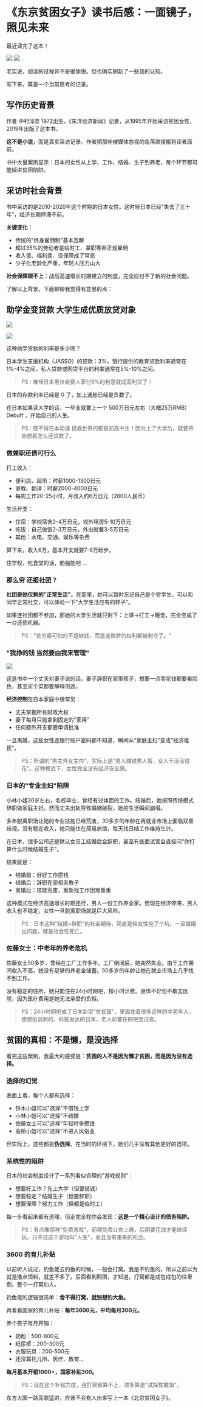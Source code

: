 # 《东京贫困女子》读书后感：一面镜子，照见未来

最近读完了这本！

![](https://fastly.jsdelivr.net/gh/bucketio/img9@main/2025/08/05/1754402228056-f4133eaa-2b18-4c8b-b9c1-af0e670e4e88.png)
![](https://fastly.jsdelivr.net/gh/bucketio/img1@main/2025/08/05/1754402242892-a64312d9-12dd-499c-86be-6eead4599bce.png)

老实说，阅读的过程并不是很愉悦。但也确实刷新了一些我的认知。

写下来，算是一个当前思考的记录。

## 写作历史背景

作者 中村淳彦 1972出生，《东洋经济新闻》记者，从1995年开始采访贫困女性，2019年出版了这本书。

**这不是小说**，而是真实采访记录。作者把那些被媒体忽视的角落直接搬到读者面前。

书中大量案例显示：日本的女性从上学、工作、结婚、生子到养老，每个环节都可能掉进贫困陷阱。

## 采访时社会背景

书中采访的是2010-2020年这个时期的日本女性。这时候日本已经"失去了三十年"，经济长期停滞不前。

**关键变化**：
- 传统的"终身雇佣制"基本瓦解
- 超过35%的劳动者是临时工、兼职等非正规雇佣  
- 收入低、福利差、没保障成了常态
- 少子化老龄化严重，年轻人压力山大

**社会保障跟不上**：战后高速增长时期建立的制度，完全应付不了新的社会问题。

了解以上背景，下面聊聊我觉得有意思的点：

## 助学金变贷款 大学生成优质放贷对象

![](https://fastly.jsdelivr.net/gh/bucketio/img18@main/2025/08/05/1754402069770-f82af741-80d3-4b26-b82d-d808e464484a.png)

![](https://fastly.jsdelivr.net/gh/bucketio/img14@main/2025/08/05/1754405141464-8480f29a-bb33-4f72-a434-9691e02945d2.png)

这种助学贷款的利率是多少呢？

日本学生支援机构（JASSO）的贷款：3%，银行提供的教育贷款利率通常在1%-4%之间，私人贷款或网贷平台的利率通常在5%-10%之间。

> PS : 难怪日本黑社会要人家付6%的利息就成高利贷了！

日本的存款利率已经是 0 了，加上通胀已经是负数了。

在日本如果读大学的话，一毕业就要上一个 500万日元左右（大概25万RMB）Debuff ，开始自己的人生。

> PS : 怪不得日本动漫 拯救世界的都是初高中生！因为上了大学后，就要开始想着怎么还贷款了。

### 做兼职还债可行么

打工收入：
- 便利店、超市：时薪1000-1300日元
- 家教、翻译：时薪2000-4000日元  
- 每周工作20-25小时，月收入约6万日元（2800人民币）

生活开支：
- 住宿：学校宿舍2-4万日元，校外租房5-10万日元
- 吃饭：自己做饭2-3万日元，外出就餐3-5万日元
- 其他：水电、交通、娱乐等杂费

算下来，收入6万，基本开支就要7-8万起步。

住学校、吃食堂的话，勉强能吧 ...

### 那么穷 还报社团？

**社团是她仅剩的"正常生活"**。在那里，她可以暂时忘记自己是个穷学生，可以和同学正常社交，可以体验一下"大学生活应有的样子"。

如果连社团都不参加，那她的大学生活就只剩下：上课→打工→睡觉，完全变成了一台还债机器。

> PS："贫穷最可怕的不是缺钱，而是连做梦的权利都被剥夺了。"

### "我挣的钱 当然要由我来管理"

![](https://fastly.jsdelivr.net/gh/bucketio/img13@main/2025/08/05/1754408293978-d49fde17-e4f9-407b-84f5-c73de8f9050b.png)

这是书中一个丈夫对妻子说的话。妻子辞职在家带孩子，想要一点零花钱都要看脸色，甚至买个菜都要解释用途。

**经济控制**在日本家庭中很常见：
- 丈夫掌握所有财政大权
- 妻子每月只能拿到固定的"家用"
- 任何额外开支都要申请批准

一旦离婚，这些女性连银行账户密码都不知道，瞬间从"家庭主妇"变成"经济难民"。

> PS：所谓的"男主外女主内"，实际上是"男人赚钱男人管，女人干活没钱花"。这种模式下，女性完全没有经济安全感。

### 日本的"专业主妇"陷阱

小林小姐30岁左右，名校毕业，曾经有过体面的工作。结婚后，她按照传统模式辞职做家庭主妇。然而丈夫出轨导致婚姻破裂，她的生活瞬间崩塌。

多年脱离职场让她的专业技能已经荒废，30多岁的年龄在再就业市场上面临双重歧视。没有稳定收入，她只能住在简易旅馆，每天找日结工作维持生计。

在日本，很多公司还是默认女员工结婚后会辞职，甚至有些面试官会直接问"你打算什么时候结婚生子"。

结果就是：
- 结婚前：好好工作攒钱
- 结婚后：辞职在家相夫教子  
- 离婚后：技能荒废，重新找工作困难重重

这种模式在经济高速增长时期还行，男人一份工作养全家。但现在经济停滞，男人收入也不稳定，女性一旦脱离职场就是巨大风险。

> PS：日本这种"结婚=辞职"的社会期待，简直是给女性挖了个坑。一旦婚姻出问题，就是社会性死亡。

### 佐藤女士：中老年的养老危机

佐藤女士50多岁，曾经在工厂工作多年。工厂倒闭后，她突然失业。由于工作期间收入不高，她没有足够的养老金储蓄。50多岁的年龄让她在就业市场上几乎找不到工作。

没有稳定的住所，她只能住在24小时网吧，按小时计费。身体不好但不敢去医院，因为医疗费用是她无法承受的负担。

> PS：24小时网吧成了日本新型"贫民窟"，里面住着很多这样的中老年人。想想挺讽刺的，科技发达的日本，老人却要在网吧里过夜。

## 贫困的真相：不是懒，是没选择

看完这些案例，我最大的感受是：**贫困的人不是因为懒才贫困，而是因为没有选择。**

### 选择的幻觉

表面上看，每个人都有选择：
- 铃木小姐可以"选择"不借钱上学
- 小林小姐可以"选择"不结婚
- 佐藤女士可以"选择"年轻时多攒钱
- 高桥小姐可以"选择"不进入风俗业

但实际上，这些都是**伪选择**。在当时的环境下，她们几乎没有其他更好的选项。

### 系统性的陷阱

日本的社会制度设计了一系列看似合理的"游戏规则"：
- 想要好工作？先上大学（但要借钱）
- 想要稳定？结婚生子（但要辞职）
- 想要保障？努力工作（但都是临时工）

每一步看起来都有道理，但走完全程你会发现：**这是一个精心设计的债务陷阱。**

> PS：有点像那种"免费游戏"，前期免费让你上瘾，后期要花钱才能继续玩。只不过这个游戏叫"人生"，而且没有重来的机会。

### 3600 的育儿补贴

以前听人说过，钓鱼佬去钓鱼的时候，一般会打窝。我是不钓鱼的，所以之前以为就是撒点饵料，就差不多了。后面看到网图，才知道，打窝都是成包成包的往里倒，整个一打窝仙人。

钓鱼佬的逻辑很简单：**舍不得打窝，就别想钓大鱼。**

再看看国家的育儿补贴：**每年3600元，平均每月300元。**

养个孩子每月开销：
- 奶粉：500-800元
- 纸尿裤：200-300元
- 衣服玩具：200-500元
- 还没算托儿所、医疗、教育...

**每月基本开销1000+，国家补贴300。**

> PS：现在这个补贴力度，连打窝都算不上，顶多算是"试探性撒饵"。

东方大国一路高歌猛进，应该不会有人出来写上一本《北京贫困女子》。